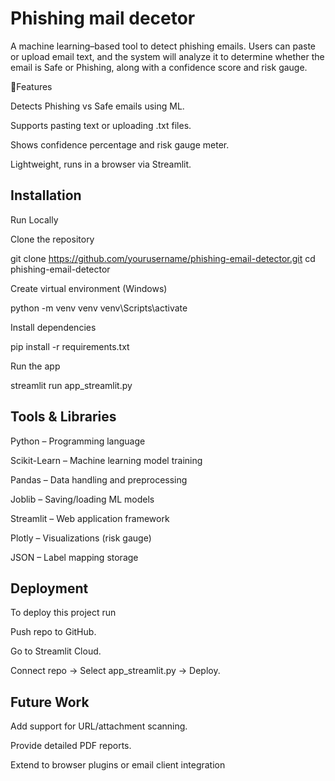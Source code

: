 # Phishing mail decetor


A machine learning–based tool to detect phishing emails. Users can paste or upload email text, and the system will analyze it to determine whether the email is Safe or Phishing, along with a confidence score and risk gauge.

🚀Features

Detects Phishing vs Safe emails using ML. 

Supports pasting text or uploading .txt files. 

Shows confidence percentage and risk gauge meter. 

Lightweight, runs in a browser via Streamlit.
## Installation

Run Locally

Clone the repository

git clone https://github.com/yourusername/phishing-email-detector.git
cd phishing-email-detector


Create virtual environment (Windows)

python -m venv venv
venv\Scripts\activate


Install dependencies

pip install -r requirements.txt


Run the app

streamlit run app_streamlit.py


    
## Tools & Libraries

Python – Programming language

Scikit-Learn – Machine learning model training

Pandas – Data handling and preprocessing

Joblib – Saving/loading ML models

Streamlit – Web application framework

Plotly – Visualizations (risk gauge)

JSON – Label mapping storage
## Deployment

To deploy this project run

Push repo to GitHub.

Go to Streamlit Cloud.

Connect repo → Select app_streamlit.py → Deploy.
## Future Work
Add support for URL/attachment scanning.

Provide detailed PDF reports.

Extend to browser plugins or email client integration
